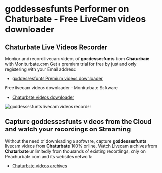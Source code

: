 # goddessesfunts Performer on Chaturbate - Free LiveCam videos downloader

## Chaturbate Live Videos Recorder

Monitor and record livecam videos of **goddessesfunts** from **Chaturbate** with Moniturbate.com
Get a premium trial for free by just and only registering with your Email address:
* [goddessesfunts Premium videos downloader](https://moniturbate.com/request-demo-licence-key.html)

Free livecam videos downloader - Moniturbate Software:
* [Chaturbate videos downloader](https://moniturbate.com/moniturbate-download-software.html)

![goddessesfunts livecam videos recorder](https://peachurnet.com/templates/moniturbate-software.png)


## Capture goddessesfunts videos from the Cloud and watch your recordings on Streaming

Without the need of downloading a software, capture **goddessesfunts** livecam videos from **Chaturbate** 100% online.
Watch Livecam archives from **Chaturbate** unlimitedly from thousands of existing recordings, only on Peachurbate.com and its websites network:
* [Chaturbate videos archives](https://peachurnet.com/)